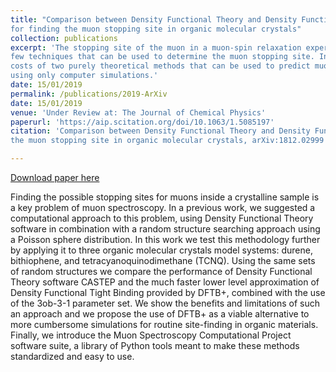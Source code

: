 ```yaml
---
title: "Comparison between Density Functional Theory and Density Functional Tight Binding approaches
for finding the muon stopping site in organic molecular crystals"
collection: publications
excerpt: 'The stopping site of the muon in a muon-spin relaxation experiment (mu+SR) is generally unknown and there
few techniques that can be used to determine the muon stopping site. In this work, we compare the accuracy and computational
costs of two purely theoretical methods that can be used to predict muon stopping sites in organic crystalline materials 
using only computer simulations.' 
date: 15/01/2019
permalink: /publications/2019-ArXiv
date: 15/01/2019
venue: 'Under Review at: The Journal of Chemical Physics'
paperurl: 'https://aip.scitation.org/doi/10.1063/1.5085197'
citation: 'Comparison between Density Functional Theory and Density Functional Tight Binding approaches for finding 
the muon stopping site in organic molecular crystals, arXiv:1812.02999 [physics.comp-ph]'

---
```


[Download paper here](http://leandro-liborio.github.io/files/paper13.pdf)

Finding the possible stopping sites for muons inside a crystalline sample is a key problem of muon spectroscopy. In a 
previous work, we suggested a computational approach to this problem, using Density Functional Theory software in 
combination with a random structure searching approach using a Poisson sphere distribution.
In this work we test this methodology further by applying it to three organic molecular crystals model systems: durene, 
bithiophene, and tetracyanoquinodimethane (TCNQ). Using the same sets of random structures we compare the performance of
Density Functional Theory software CASTEP and the much faster lower level approximation of Density Functional Tight 
Binding provided by DFTB+, combined with the use of the 3ob-3-1 parameter set. We show the benefits and limitations of such
an approach and we propose the use of DFTB+ as a viable alternative to more cumbersome simulations for routine site-finding
in organic materials. Finally, we introduce the Muon Spectroscopy Computational Project software suite, a library of Python tools meant 
to make these methods standardized and easy to use.
